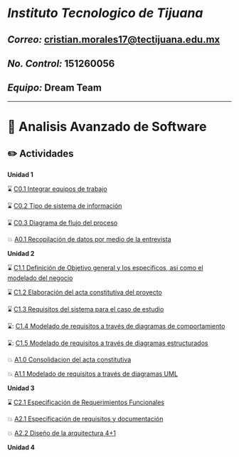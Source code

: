 # ***Instituto Tecnologico de Tijuana*** 

## ***Correo:*** cristian.morales17@tectijuana.edu.mx

## ***No. Control:*** 151260056

## ***Equipo:*** Dream Team
---

# :blue_book: Analisis Avanzado de Software

## :pencil2: Actividades

**Unidad 1**

⌛️ [C0.1 Integrar equipos de trabajo](https://github.com/aris-dev/Analisis-Avanzado-de-Software/blob/main/Blog/C0.1_CristhianMorales_DreamTeam.md)

⌛️ [C0.2 Tipo de sistema de información](https://github.com/aris-dev/Analisis-Avanzado-de-Software/blob/main/Blog/C0.2_CristhianMorales_DreamTeam.md)

⌛️ [C0.3 Diagrama de flujo del proceso](https://github.com/aris-dev/Analisis-Avanzado-de-Software/blob/main/Blog/C0.3_Diagrama%20de%20flujo%20del%20proceso_CristhianMorales.md)

:boom: [A0.1 Recopilación de datos por medio de la entrevista](https://github.com/aris-dev/Analisis-Avanzado-de-Software/blob/main/Blog/A0.1_Recopilaci%C3%B3n_de_datos_por_medio_de_la_entrevista_MoralesArismendiCristhian.md)


**Unidad 2**

⌛️ [C1.1 Definición de Objetivo general y los especificos, asi como el modelado del negocio](https://github.com/aris-dev/Analisis-Avanzado-de-Software/blob/main/Blog/C1.1_Definici%C3%B3n%20de%20Objetivo%20general%20y%20los%20especificos,%20asi%20como%20el%20modelado%20del%20negocio_CristhianMorales.md)

⌛️ [C1.2 Elaboración del acta constitutiva del proyecto](https://github.com/aris-dev/Analisis-Avanzado-de-Software/blob/main/Blog/C1.2_Elaboracion%20del%20acta%20constitutiva%20del%20proyecto_CristhianMorales.md)

⌛️ [C1.3 Requisitos del sistema para el caso de estudio](https://github.com/aris-dev/Analisis-Avanzado-de-Software/blob/main/Blog/C1.3_Requisitos_del_sistema_para_el_caso_de_estudio_CristhianMoralesArismendi.md)

⌛️: [C1.4 Modelado de requisitos a través de diagramas de comportamiento](https://github.com/aris-dev/Analisis-Avanzado-de-Software/blob/main/Blog/C1.4_UML_Casos_de_uso_secuencia_clases_CristhianMoralesArismendi.md)

⌛️: [C1.5 Modelado de requisitos a través de diagramas estructurados](https://github.com/aris-dev/Analisis-Avanzado-de-Software/blob/main/Blog/C1.5_UML_Estado_componentes_distribucion_CristhianMoralesArismendi.md)

:boom: [A1.0 Consolidacion del acta constitutiva](https://github.com/aris-dev/Analisis-Avanzado-de-Software/blob/main/Blog/A1.0_Preparation_of_the_constitutive_act_of_the_project_CristhianMorales.md)

:boom: [A1.1 Modelado de requisitos a través de diagramas UML](https://github.com/aris-dev/Analisis-Avanzado-de-Software/blob/main/Blog/A1.1_Requirements_modeling_through_UML_diagrams.md)

**Unidad 3**

⌛️ [C2.1 Especificación de Requerimientos Funcionales](https://github.com/aris-dev/Analisis-Avanzado-de-Software/blob/main/Blog/C2.1_EspecificacionRequerimientos_Funcionales_CristhianAntonioMoralesArismendi.md)

:boom: [A2.1 Especificación de requisitos y documentación](https://github.com/aris-dev/Analisis-Avanzado-de-Software/blob/main/Blog/A2.1_Requirements_Specification_and_documentation_MoralesArismendiCristhian.md)

:boom: [A2.2 Diseño de la arquitectura 4+1](https://github.com/aris-dev/Analisis-Avanzado-de-Software/blob/main/Blog/A2.2_Dise%C3%B1o_de_la_arquitectura_4%2B1_MoralesArismendiCristhian.md)

**Unidad 4**
